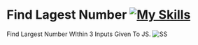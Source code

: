 # Find Lagest Number [![My Skills](https://skillicons.dev/icons?i=html,css,javascript)](https://skillicons.dev)
 Find Largest Number WIthin 3 Inputs Given To JS.
![SS](https://github.com/Kingsman119/Find-Lagest-Number/assets/154053800/faf95daf-d5ff-4a8d-933c-025a8bea9981)
